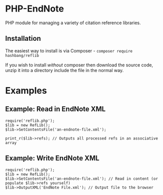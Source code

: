 PHP-EndNote
===========
PHP module for managing a variety of citation reference libraries.

Installation
------------
The easiest way to install is via Composer - `composer require hashbang/reflib`

If you wish to install *without* composer then download the source code, unzip it into a directory include the file in the normal way.


Examples
========

Example: Read in EndNote XML
----------------------------

	require('reflib.php');
	$lib = new RefLib();
	$lib->SetContentsFile('an-endnote-file.xml');

	print_r($lib->refs); // Outputs all processed refs in an associative array


Example: Write EndNote XML
--------------------------

	require('reflib.php');
	$lib = new RefLib();
	$lib->SetContentsFile('an-endnote-file.xml'); // Read in content (or populate $lib->refs yourself)
	$lib->OutputXML('EndNote File.xml'); // Output file to the browser
